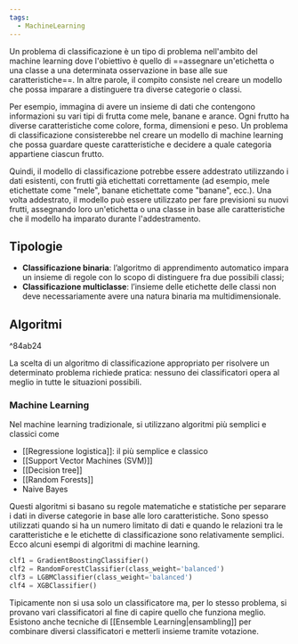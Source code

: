 ```yaml
---
tags:
  - MachineLearning
---
```

Un problema di classificazione è un tipo di problema nell'ambito del machine learning dove l'obiettivo è quello di ==assegnare un'etichetta o una classe a una determinata osservazione in base alle sue caratteristiche==. In altre parole, il compito consiste nel creare un modello che possa imparare a distinguere tra diverse categorie o classi.

Per esempio, immagina di avere un insieme di dati che contengono informazioni su vari tipi di frutta come mele, banane e arance. Ogni frutto ha diverse caratteristiche come colore, forma, dimensioni e peso. Un problema di classificazione consisterebbe nel creare un modello di machine learning che possa guardare queste caratteristiche e decidere a quale categoria appartiene ciascun frutto.

Quindi, il modello di classificazione potrebbe essere addestrato utilizzando i dati esistenti, con frutti già etichettati correttamente (ad esempio, mele etichettate come "mele", banane etichettate come "banane", ecc.).
Una volta addestrato, il modello può essere utilizzato per fare previsioni su nuovi frutti, assegnando loro un'etichetta o una classe in base alle caratteristiche che il modello ha imparato durante l'addestramento.

## Tipologie
* **Classificazione binaria**: l’algoritmo di apprendimento automatico impara un insieme di regole con lo scopo di distinguere fra due possibili classi;
* **Classificazione multiclasse**: l’insieme delle etichette delle classi non deve necessariamente avere una natura binaria ma multidimensionale.

## Algoritmi

^84ab24

La scelta di un algoritmo di classificazione appropriato per risolvere un determinato problema richiede pratica: nessuno dei classificatori opera al meglio in tutte le situazioni possibili.
### Machine Learning

Nel machine learning tradizionale, si utilizzano algoritmi più semplici e classici come
* [[Regressione logistica]]: il più semplice e classico
* [[Support Vector Machines (SVM)]]
* [[Decision tree]]
* [[Random Forests]]
* Naive Bayes

Questi algoritmi si basano su regole matematiche e statistiche per separare i dati in diverse categorie in base alle loro caratteristiche. Sono spesso utilizzati quando si ha un numero limitato di dati e quando le relazioni tra le caratteristiche e le etichette di classificazione sono relativamente semplici.
Ecco alcuni esempi di algoritmi di machine learning.
```python
clf1 = GradientBoostingClassifier()
clf2 = RandomForestClassifier(class_weight='balanced')
clf3 = LGBMClassifier(class_weight='balanced')
clf4 = XGBClassifier()
```
Tipicamente non si usa solo un classificatore ma, per lo stesso problema, si provano vari classificatori al fine di capire quello che funziona meglio.
Esistono anche tecniche di [[Ensemble Learning|ensambling]] per combinare diversi classificatori e metterli insieme tramite votazione.